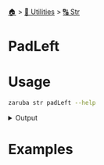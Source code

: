 <!--startTocHeader-->
[🏠](../../README.md) > [🔧 Utilities](../README.md) > [🔠 Str](README.md)
# PadLeft
<!--endTocHeader-->

# Usage

<!--startCode-->
```bash
zaruba str padLeft --help
```
 
<details>
<summary>Output</summary>
 
```````
Fill from left

Usage:
  zaruba str padLeft <string> <length> [char] [flags]

Flags:
  -h, --help   help for padLeft
```````
</details>
<!--endCode-->

# Examples


<!--startTocSubTopic-->
<!--endTocSubTopic-->